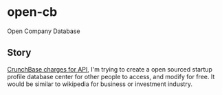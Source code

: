 # open-cb
Open Company Database

## Story

[CrunchBase charges for API](https://about.crunchbase.com/products/pricing/), I'm trying to create a open sourced startup profile database center for other people to access, and modify for free. It would be similar to wikipedia for business or investment industry.
